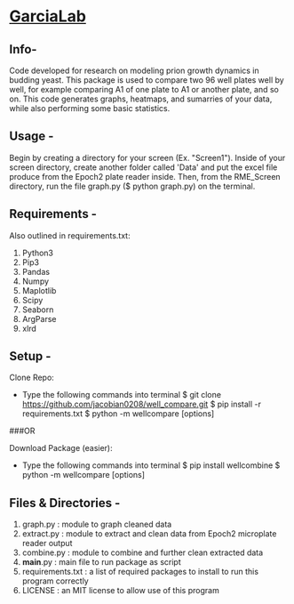 # [GarciaLab](https://www.garcialab.org)

## Info-
Code developed for research on modeling prion growth dynamics in budding yeast.
This package is used to compare two 96 well plates well by well, for example
comparing A1 of one plate to A1 or another plate, and so on. This code generates
graphs, heatmaps, and sumarries of your data, while also performing some basic
statistics.

## Usage -
Begin by creating a directory for your screen (Ex. "Screen1"). Inside of 
your screen directory, create another folder called 'Data' and put the 
excel file produce from the Epoch2 plate reader inside. Then, from the 
RME_Screen directory, run the file graph.py ($ python graph.py) on the 
terminal.
    
## Requirements -
Also outlined in requirements.txt:
1. Python3
2. Pip3
3. Pandas
4. Numpy
5. Maplotlib
6. Scipy
7. Seaborn
8. ArgParse
9. xlrd

## Setup -
Clone Repo:
- Type the following commands into terminal
$ git clone https://github.com/jacobian0208/well_compare.git
$ pip install -r requirements.txt
$ python -m wellcompare \[options\]

###OR

Download Package (easier):
- Type the following commands into terminal
$ pip install wellcombine
$ python -m wellcompare \[options\]

## Files & Directories -
1. graph.py : module to graph cleaned data
2. extract.py : module to extract and clean data from Epoch2 microplate reader output
3. combine.py : module to combine and further clean extracted data
4. __main__.py : main file to run package as script
5. requirements.txt : a list of required packages to install to run this program correctly
6. LICENSE : an MIT license to allow use of this program


